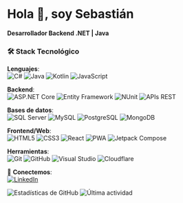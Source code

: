 # Hola 👋, soy Sebastián  
**Desarrollador Backend .NET | Java**  
 
<!-- 📚 Actualmente aprendiendo: Java.  -->

### 🛠 Stack Tecnológico  

**Lenguajes**:  
![C#](https://img.shields.io/badge/C%23-239120?style=for-the-badge&logo=c-sharp&logoColor=white)
![Java](https://img.shields.io/badge/Java-ED8B00?style=for-the-badge&logo=openjdk&logoColor=white)
![Kotlin](https://img.shields.io/badge/Kotlin-7F52FF?style=for-the-badge&logo=kotlin&logoColor=white)
![JavaScript](https://img.shields.io/badge/JavaScript-F7DF1E?style=for-the-badge&logo=javascript&logoColor=black)

**Backend**:  
![ASP.NET Core](https://img.shields.io/badge/ASP.NET%20Core-512BD4?style=for-the-badge&logo=.net&logoColor=white)
![Entity Framework](https://img.shields.io/badge/Entity%20Framework-512BD4?style=for-the-badge&logo=.net&logoColor=white)
![NUnit](https://img.shields.io/badge/NUnit-25A162?style=for-the-badge&logo=nunit&logoColor=white)
![APIs REST](https://img.shields.io/badge/APIs%20REST-FF6C37?style=for-the-badge&logo=rest&logoColor=white)

**Bases de datos**:  
![SQL Server](https://img.shields.io/badge/SQL%20Server-CC2927?style=for-the-badge&logo=microsoft-sql-server&logoColor=white)
![MySQL](https://img.shields.io/badge/MySQL-4479A1?style=for-the-badge&logo=mysql&logoColor=white)
![PostgreSQL](https://img.shields.io/badge/PostgreSQL-4169E1?style=for-the-badge&logo=postgresql&logoColor=white)
![MongoDB](https://img.shields.io/badge/MongoDB-47A248?style=for-the-badge&logo=mongodb&logoColor=white)

**Frontend/Web**:  
![HTML5](https://img.shields.io/badge/HTML5-E34F26?style=for-the-badge&logo=html5&logoColor=white)
![CSS3](https://img.shields.io/badge/CSS3-1572B6?style=for-the-badge&logo=css3&logoColor=white)
![React](https://img.shields.io/badge/React-61DAFB?style=for-the-badge&logo=react&logoColor=black)
![PWA](https://img.shields.io/badge/PWA-5A0FC8?style=for-the-badge&logo=pwa&logoColor=white)
![Jetpack Compose](https://img.shields.io/badge/Jetpack%20Compose-4285F4?style=for-the-badge&logo=jetpack-compose&logoColor=white)

**Herramientas**:  
![Git](https://img.shields.io/badge/Git-F05032?style=for-the-badge&logo=git&logoColor=white)
![GitHub](https://img.shields.io/badge/GitHub-181717?style=for-the-badge&logo=github&logoColor=white)
![Visual Studio](https://img.shields.io/badge/Visual%20Studio-5C2D91?style=for-the-badge&logo=visual-studio&logoColor=white)
![Cloudflare](https://img.shields.io/badge/Cloudflare-F38020?style=for-the-badge&logo=cloudflare&logoColor=white)

🔗 **Conectemos**:  
[![LinkedIn](https://img.shields.io/badge/LinkedIn-0077B5?style=for-the-badge&logo=linkedin&logoColor=white)](https://www.linkedin.com/in/sebastian-viguie/)

<!-- ### 🔥 Proyectos  
- [API REST con .NET 8 y MongoDB](https://github.com/tu-usuario/proyecto-api)  
- [Sistema de gestión con Java Spring Boot](https://github.com/tu-usuario/proyecto-spring) -->

  ![Estadísticas de GitHub](https://github-readme-stats.vercel.app/api?username=SebaViguie&show_icons=true&theme=radical)
  ![Última actividad](https://github-readme-activity-graph.vercel.app/graph?username=SebaViguie&theme=github-compact)  
